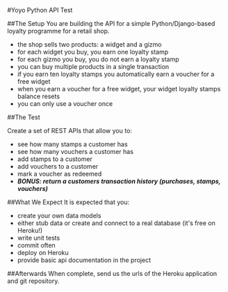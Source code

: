 #Yoyo Python API Test

##The Setup
You are building the API for a simple Python/Django-based loyalty programme for a retail shop.

- the shop sells two products: a widget and a gizmo
- for each widget you buy, you earn one loyalty stamp
- for each gizmo you buy, you do not earn a loyalty stamp
- you can buy multiple products in a single transaction
- if you earn ten loyalty stamps you automatically earn a voucher for a free widget
- when you earn a voucher for a free widget, your widget loyalty stamps balance resets
- you can only use a voucher once

##The Test

Create a set of REST APIs that allow you to:

- see how many stamps a customer has
- see how many vouchers a customer has
- add stamps to a customer
- add vouchers to a customer
- mark a voucher as redeemed
- __*BONUS: return a customers transaction history (purchases, stamps, vouchers)*__

##What We Expect
It is expected that you:

- create your own data models
- either stub data or create and connect to a real database (it's free on Heroku!)
- write unit tests
- commit often
- deploy on Heroku
- provide basic api documentation in the project

##Afterwards
When complete, send us the urls of the Heroku application and git repository.
